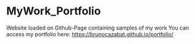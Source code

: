 # MyWork_Portfolio
Website loaded on Github-Page containing samples of my work
You can access my portfolio here: https://brunocazabat.github.io/portfolio/
